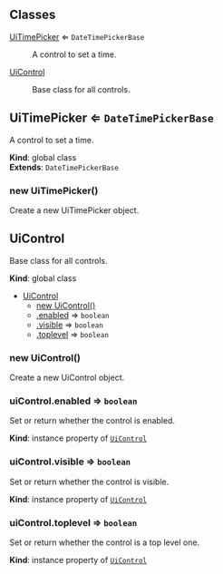 ## Classes

<dl>
<dt><a href="#UiTimePicker">UiTimePicker</a> ⇐ <code>DateTimePickerBase</code></dt>
<dd><p>A control to set a time.</p>
</dd>
<dt><a href="#UiControl">UiControl</a></dt>
<dd><p>Base class for all controls.</p>
</dd>
</dl>

<a name="UiTimePicker"></a>

## UiTimePicker ⇐ <code>DateTimePickerBase</code>
A control to set a time.

**Kind**: global class  
**Extends**: <code>DateTimePickerBase</code>  
<a name="new_UiTimePicker_new"></a>

### new UiTimePicker()
Create a new UiTimePicker object.

<a name="UiControl"></a>

## UiControl
Base class for all controls.

**Kind**: global class  

* [UiControl](#UiControl)
    * [new UiControl()](#new_UiControl_new)
    * [.enabled](#UiControl+enabled) ⇒ <code>boolean</code>
    * [.visible](#UiControl+visible) ⇒ <code>boolean</code>
    * [.toplevel](#UiControl+toplevel) ⇒ <code>boolean</code>

<a name="new_UiControl_new"></a>

### new UiControl()
Create a new UiControl object.

<a name="UiControl+enabled"></a>

### uiControl.enabled ⇒ <code>boolean</code>
Set or return whether the control is enabled.

**Kind**: instance property of [<code>UiControl</code>](#UiControl)  
<a name="UiControl+visible"></a>

### uiControl.visible ⇒ <code>boolean</code>
Set or return whether the control is visible.

**Kind**: instance property of [<code>UiControl</code>](#UiControl)  
<a name="UiControl+toplevel"></a>

### uiControl.toplevel ⇒ <code>boolean</code>
Set or return whether the control is a top level one.

**Kind**: instance property of [<code>UiControl</code>](#UiControl)  
